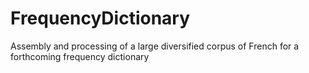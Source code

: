 # FrequencyDictionary
Assembly and processing of a large diversified corpus of French for a forthcoming frequency dictionary
